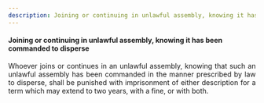 ```yaml
---
description: Joining or continuing in unlawful assembly, knowing it has been commanded to disperse
---
```


#### Joining or continuing in unlawful assembly, knowing it has been commanded to disperse
<div style="text-align: justify">

Whoever joins or continues in an unlawful assembly, knowing that such an unlawful assembly has been commanded in the manner prescribed by law to disperse, shall be punished with imprisonment of either description for a term which may extend to two years, with a fine, or with both.

</div>
